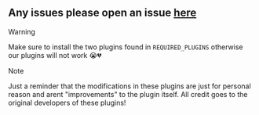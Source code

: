 ## Any issues please open an issue [here](https://github.com/TsukiyoDevs/BD-Plugins_and_Themes/issues/new/)

> [!WARNING]
> Make sure to install the two plugins found in `REQUIRED_PLUGINS` otherwise our plugins will not work :sob::broken_heart:

> [!NOTE]
> Just a reminder that the modifications in these plugins are just for personal reason and arent "improvements" to the plugin itself. All credit goes to the original developers of these plugins!